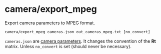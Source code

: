 # camera/export\_mpeg

Export camera parameters to MPEG format.

    camera/export_mpeg cameras.json out_cameras_mpeg.txt [no_convert]

`cameras.json` are [camera parameters](../../data/cameras.json). It changes the convention of the **Rt** matrix. Unless `no_convert` is set (should never be necessary).
